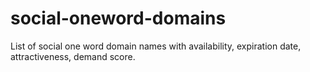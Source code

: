 # social-oneword-domains
List of social one word domain names with availability, expiration date, attractiveness, demand score.
